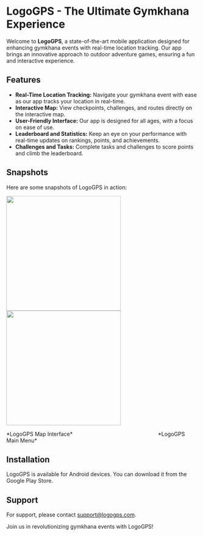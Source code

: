 # LogoGPS - The Ultimate Gymkhana Experience

Welcome to **LogoGPS**, a state-of-the-art mobile application designed for enhancing gymkhana events with real-time location tracking. Our app brings an innovative approach to outdoor adventure games, ensuring a fun and interactive experience.

## Features

- **Real-Time Location Tracking:** Navigate your gymkhana event with ease as our app tracks your location in real-time.
- **Interactive Map:** View checkpoints, challenges, and routes directly on the interactive map.
- **User-Friendly Interface:** Our app is designed for all ages, with a focus on ease of use.
- **Leaderboard and Statistics:** Keep an eye on your performance with real-time updates on rankings, points, and achievements.
- **Challenges and Tasks:** Complete tasks and challenges to score points and climb the leaderboard.

## Snapshots

Here are some snapshots of LogoGPS in action:

<p float="left">
  <img src="https://i.gyazo.com/82e9977c6d9dbf2ab73e331950b113b1.png" width="300" />
  <img src="https://i.gyazo.com/d7d3cd8b134be104a8c3a6651e5d0bea.png" width="300" /> 
</p>
<p>
  <span style="margin-right: 220px;">*LogoGPS Map Interface*</span>
  <span>*LogoGPS Main Menu*</span>
</p>

## Installation

LogoGPS is available for Android devices. You can download it from the Google Play Store.

## Support

For support, please contact [support@logogps.com](etsisi.upm.es).

Join us in revolutionizing gymkhana events with LogoGPS!
